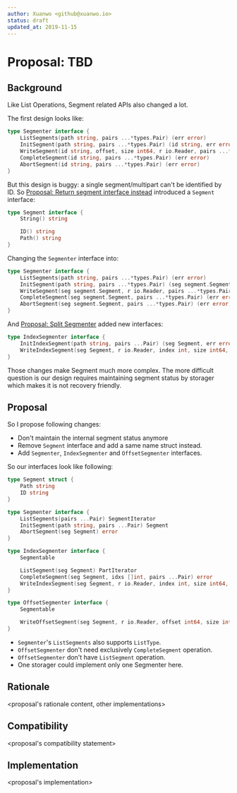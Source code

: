 ```yaml
---
author: Xuanwo <github@xuanwo.io>
status: draft
updated_at: 2019-11-15
---
```


# Proposal: TBD

## Background

Like List Operations, Segment related APIs also changed a lot.

The first design looks like:

```go
type Segmenter interface {
	ListSegments(path string, pairs ...*types.Pair) (err error)
	InitSegment(path string, pairs ...*types.Pair) (id string, err error)
	WriteSegment(id string, offset, size int64, r io.Reader, pairs ...*types.Pair) (err error)
	CompleteSegment(id string, pairs ...*types.Pair) (err error)
	AbortSegment(id string, pairs ...*types.Pair) (err error)
}
```

But this design is buggy: a single segment/multipart can't be identified by ID. So [Proposal: Return segment interface instead](18-return-segment-interface-instead.md) introduced a `Segment` interface:

```go
type Segment interface {
	String() string

	ID() string
	Path() string
}
```

Changing the `Segmenter` interface into:

```go
type Segmenter interface {
	ListSegments(path string, pairs ...*types.Pair) (err error)
	InitSegment(path string, pairs ...*types.Pair) (seg segment.Segment, err error)
	WriteSegment(seg segment.Segment, r io.Reader, pairs ...*types.Pair) (err error)
	CompleteSegment(seg segment.Segment, pairs ...*types.Pair) (err error)
	AbortSegment(seg segment.Segment, pairs ...*types.Pair) (err error)
}
```

And [Proposal: Split Segmenter](21-split-segmenter.md) added new interfaces:

```go
type IndexSegmenter interface {
	InitIndexSegment(path string, pairs ...Pair) (seg Segment, err error)
	WriteIndexSegment(seg Segment, r io.Reader, index int, size int64, pairs ...Pair) (err error)
}
```

Those changes make Segment much more complex. The more difficult question is our design requires maintaining segment status by storager which makes it is not recovery friendly.

## Proposal

So I propose following changes:

- Don't maintain the internal segment status anymore
- Remove `Segment` interface and add a same name struct instead.
- Add `Segmenter`, `IndexSegmenter` and `OffsetSegmenter` interfaces.

So our interfaces look like following:

```go
type Segment struct {
	Path string
	ID string
}

type Segmenter interface {
	ListSegments(pairs ...Pair) SegmentIterator
	InitSegment(path string, pairs ...Pair) Segment
    AbortSegment(seg Segment) error
}

type IndexSegmenter interface {
    Segmentable

    ListSegment(seg Segment) PartIterator
    CompleteSegment(seg Segment, idxs []int, pairs ...Pair) error
    WriteIndexSegment(seg Segment, r io.Reader, index int, size int64, pairs ...Pair) (err error)
}

type OffsetSegmenter interface {
    Segmentable

    WriteOffsetSegment(seg Segment, r io.Reader, offset int64, size int64, pairs ...Pair) (err error)
}
```

- `Segmenter`'s `ListSegments` also supports `ListType`.
- `OffsetSegmenter` don't need exclusively `CompleteSegment` operation.
- `OffsetSegmenter` don't have `ListSegment` operation.
- One storager could implement only one Segmenter here.

## Rationale

<proposal's rationale content, other implementations>

## Compatibility

<proposal's compatibility statement>

## Implementation

<proposal's implementation>
